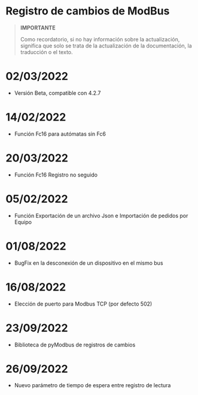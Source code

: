 # Registro de cambios de ModBus

>**IMPORTANTE**
>
>Como recordatorio, si no hay información sobre la actualización, significa que solo se trata de la actualización de la documentación, la traducción o el texto.

# 02/03/2022

- Versión Beta, compatible con 4.2.7

# 14/02/2022

- Función Fc16 para autómatas sin Fc6

# 20/03/2022

- Función Fc16 Registro no seguido

# 05/02/2022

- Función Exportación de un archivo Json e Importación de pedidos por Equipo 

# 01/08/2022

- BugFix en la desconexión de un dispositivo en el mismo bus

# 16/08/2022

- Elección de puerto para Modbus TCP (por defecto 502)

# 23/09/2022

- Biblioteca de pyModbus de registros de cambios

# 26/09/2022

- Nuevo parámetro de tiempo de espera entre registro de lectura
